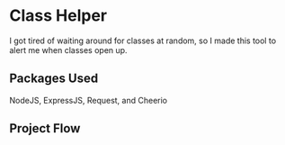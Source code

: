 # Class Helper

I got tired of waiting around for classes at random, so I made this tool to alert me when classes open up.

## Packages Used

NodeJS, ExpressJS, Request, and Cheerio

## Project Flow

